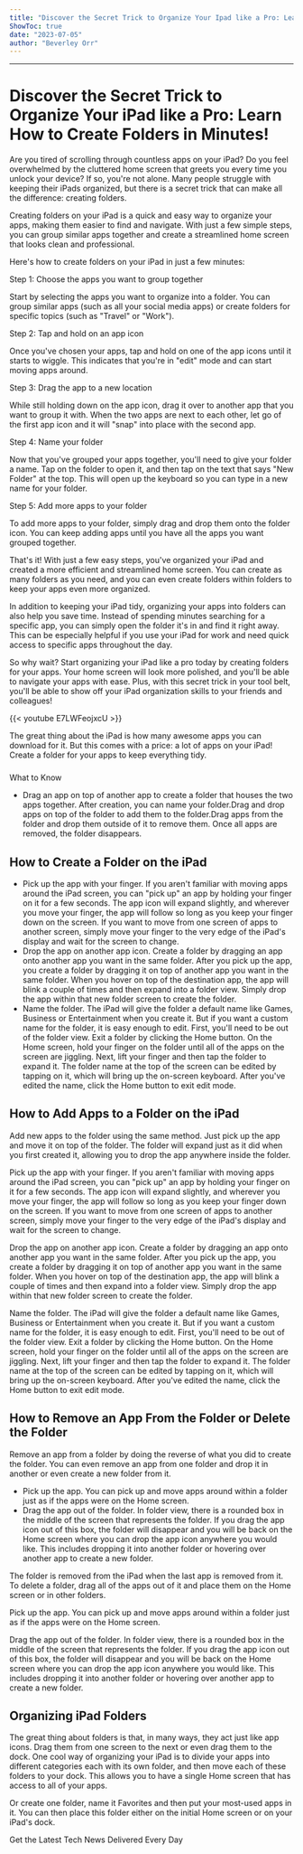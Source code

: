 ```yaml
---
title: "Discover the Secret Trick to Organize Your Ipad like a Pro: Learn How to Create Folders in Minutes!"
ShowToc: true 
date: "2023-07-05"
author: "Beverley Orr"
---
```

*****
# Discover the Secret Trick to Organize Your iPad like a Pro: Learn How to Create Folders in Minutes!

Are you tired of scrolling through countless apps on your iPad? Do you feel overwhelmed by the cluttered home screen that greets you every time you unlock your device? If so, you're not alone. Many people struggle with keeping their iPads organized, but there is a secret trick that can make all the difference: creating folders.

Creating folders on your iPad is a quick and easy way to organize your apps, making them easier to find and navigate. With just a few simple steps, you can group similar apps together and create a streamlined home screen that looks clean and professional.

Here's how to create folders on your iPad in just a few minutes:

Step 1: Choose the apps you want to group together

Start by selecting the apps you want to organize into a folder. You can group similar apps (such as all your social media apps) or create folders for specific topics (such as "Travel" or "Work").

Step 2: Tap and hold on an app icon

Once you've chosen your apps, tap and hold on one of the app icons until it starts to wiggle. This indicates that you're in "edit" mode and can start moving apps around.

Step 3: Drag the app to a new location

While still holding down on the app icon, drag it over to another app that you want to group it with. When the two apps are next to each other, let go of the first app icon and it will "snap" into place with the second app.

Step 4: Name your folder

Now that you've grouped your apps together, you'll need to give your folder a name. Tap on the folder to open it, and then tap on the text that says "New Folder" at the top. This will open up the keyboard so you can type in a new name for your folder.

Step 5: Add more apps to your folder

To add more apps to your folder, simply drag and drop them onto the folder icon. You can keep adding apps until you have all the apps you want grouped together.

That's it! With just a few easy steps, you've organized your iPad and created a more efficient and streamlined home screen. You can create as many folders as you need, and you can even create folders within folders to keep your apps even more organized.

In addition to keeping your iPad tidy, organizing your apps into folders can also help you save time. Instead of spending minutes searching for a specific app, you can simply open the folder it's in and find it right away. This can be especially helpful if you use your iPad for work and need quick access to specific apps throughout the day.

So why wait? Start organizing your iPad like a pro today by creating folders for your apps. Your home screen will look more polished, and you'll be able to navigate your apps with ease. Plus, with this secret trick in your tool belt, you'll be able to show off your iPad organization skills to your friends and colleagues!

{{< youtube E7LWFeojxcU >}} 




The great thing about the iPad is how many awesome apps you can download for it. But this comes with a price: a lot of apps on your iPad! Create a folder for your apps to keep everything tidy.

 
### 
What to Know
 
- Drag an app on top of another app to create a folder that houses the two apps together. After creation, you can name your folder.Drag and drop apps on top of the folder to add them to the folder.Drag apps from the folder and drop them outside of it to remove them. Once all apps are removed, the folder disappears.

 
##   How to Create a Folder on the iPad  
 
- Pick up the app with your finger. If you aren't familiar with moving apps around the iPad screen, you can "pick up" an app by holding your finger on it for a few seconds. The app icon will expand slightly, and wherever you move your finger, the app will follow so long as you keep your finger down on the screen. If you want to move from one screen of apps to another screen, simply move your finger to the very edge of the iPad's display and wait for the screen to change.
 - Drop the app on another app icon. Create a folder by dragging an app onto another app you want in the same folder. After you pick up the app, you create a folder by dragging it on top of another app you want in the same folder. When you hover on top of the destination app, the app will blink a couple of times and then expand into a folder view. Simply drop the app within that new folder screen to create the folder.
 - Name the folder. The iPad will give the folder a default name like Games, Business or Entertainment when you create it. But if you want a custom name for the folder, it is easy enough to edit. First, you'll need to be out of the folder view. Exit a folder by clicking the Home button. On the Home screen, hold your finger on the folder until all of the apps on the screen are jiggling. Next, lift your finger and then tap the folder to expand it. The folder name at the top of the screen can be edited by tapping on it, which will bring up the on-screen keyboard. After you've edited the name, click the Home button to exit edit mode.

 
##   How to Add Apps to a Folder on the iPad  
 

Add new apps to the folder using the same method. Just pick up the app and move it on top of the folder. The folder will expand just as it did when you first created it, allowing you to drop the app anywhere inside the folder.

 

Pick up the app with your finger. If you aren't familiar with moving apps around the iPad screen, you can "pick up" an app by holding your finger on it for a few seconds. The app icon will expand slightly, and wherever you move your finger, the app will follow so long as you keep your finger down on the screen. If you want to move from one screen of apps to another screen, simply move your finger to the very edge of the iPad's display and wait for the screen to change.  

 

Drop the app on another app icon. Create a folder by dragging an app onto another app you want in the same folder. After you pick up the app, you create a folder by dragging it on top of another app you want in the same folder. When you hover on top of the destination app, the app will blink a couple of times and then expand into a folder view. Simply drop the app within that new folder screen to create the folder. 

 

Name the folder. The iPad will give the folder a default name like Games, Business or Entertainment when you create it. But if you want a custom name for the folder, it is easy enough to edit. First, you'll need to be out of the folder view. Exit a folder by clicking the Home button. On the Home screen, hold your finger on the folder until all of the apps on the screen are jiggling. Next, lift your finger and then tap the folder to expand it. The folder name at the top of the screen can be edited by tapping on it, which will bring up the on-screen keyboard. After you've edited the name, click the Home button to exit edit mode. 

 
##   How to Remove an App From the Folder or Delete the Folder  
 

Remove an app from a folder by doing the reverse of what you did to create the folder. You can even remove an app from one folder and drop it in another or even create a new folder from it.

 
- Pick up the app. You can pick up and move apps around within a folder just as if the apps were on the Home screen.
 - Drag the app out of the folder. In folder view, there is a rounded box in the middle of the screen that represents the folder. If you drag the app icon out of this box, the folder will disappear and you will be back on the Home screen where you can drop the app icon anywhere you would like. This includes dropping it into another folder or hovering over another app to create a new folder.

 

The folder is removed from the iPad when the last app is removed from it. To delete a folder, drag all of the apps out of it and place them on the Home screen or in other folders.

 

Pick up the app. You can pick up and move apps around within a folder just as if the apps were on the Home screen.  

 

Drag the app out of the folder. In folder view, there is a rounded box in the middle of the screen that represents the folder. If you drag the app icon out of this box, the folder will disappear and you will be back on the Home screen where you can drop the app icon anywhere you would like. This includes dropping it into another folder or hovering over another app to create a new folder.

 
##   Organizing iPad Folders  
 

The great thing about folders is that, in many ways, they act just like app icons. Drag them from one screen to the next or even drag them to the dock. One cool way of organizing your iPad is to divide your apps into different categories each with its own folder, and then move each of these folders to your dock. This allows you to have a single Home screen that has access to all of your apps.

 

Or create one folder, name it Favorites and then put your most-used apps in it. You can then place this folder either on the initial Home screen or on your iPad's dock.

 

Get the Latest Tech News Delivered Every Day




